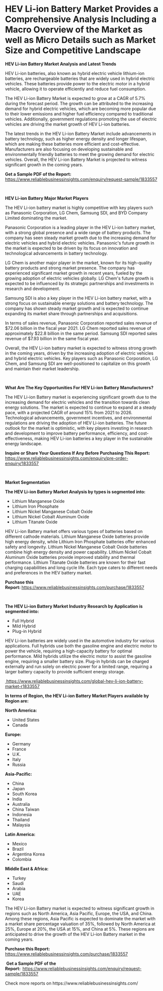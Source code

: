 <p><h1>HEV Li-ion Battery Market Provides a Comprehensive Analysis Including a Macro Overview of the Market as well as Micro Details such as Market Size and Competitive Landscape</h1></p><p><strong>HEV Li-ion Battery Market Analysis and Latest Trends</strong></p>
<p><p>HEV Li-ion batteries, also known as hybrid electric vehicle lithium-ion batteries, are rechargeable batteries that are widely used in hybrid electric vehicles. These batteries provide power to the electric motor in a hybrid vehicle, allowing it to operate efficiently and reduce fuel consumption.</p><p>The HEV Li-ion Battery Market is expected to grow at a CAGR of 5.7% during the forecast period. The growth can be attributed to the increasing demand for hybrid electric vehicles, which are becoming more popular due to their lower emissions and higher fuel efficiency compared to traditional vehicles. Additionally, government regulations promoting the use of electric vehicles are driving the market growth of HEV Li-ion batteries.</p><p>The latest trends in the HEV Li-ion Battery Market include advancements in battery technology, such as higher energy density and longer lifespan, which are making these batteries more efficient and cost-effective. Manufacturers are also focusing on developing sustainable and environmentally friendly batteries to meet the growing demand for electric vehicles. Overall, the HEV Li-ion Battery Market is projected to witness significant growth in the coming years.</p></p>
<p><strong>Get a Sample PDF of the Report:&nbsp;</strong> <a href="https://www.reliablebusinessinsights.com/enquiry/request-sample/1833557">https://www.reliablebusinessinsights.com/enquiry/request-sample/1833557</a></p>
<p>&nbsp;</p>
<p><strong>HEV Li-ion Battery Major Market Players</strong></p>
<p><p>The HEV Li-ion battery market is highly competitive with key players such as Panasonic Corporation, LG Chem, Samsung SDI, and BYD Company Limited dominating the market. </p><p>Panasonic Corporation is a leading player in the HEV Li-ion battery market, with a strong global presence and a wide range of battery products. The company has seen steady market growth due to the increasing demand for electric vehicles and hybrid electric vehicles. Panasonic's future growth in the market is expected to be driven by its focus on innovation and technological advancements in battery technology.</p><p>LG Chem is another major player in the market, known for its high-quality battery products and strong market presence. The company has experienced significant market growth in recent years, fueled by the growing adoption of electric vehicles globally. LG Chem's future growth is expected to be influenced by its strategic partnerships and investments in research and development.</p><p>Samsung SDI is also a key player in the HEV Li-ion battery market, with a strong focus on sustainable energy solutions and battery technology. The company has shown steady market growth and is expected to continue expanding its market share through partnerships and acquisitions.</p><p>In terms of sales revenue, Panasonic Corporation reported sales revenue of $72.06 billion in the fiscal year 2021. LG Chem reported sales revenue of approximately $22.8 billion in the same period. Samsung SDI reported sales revenue of $7.93 billion in the same fiscal year.</p><p>Overall, the HEV Li-ion battery market is expected to witness strong growth in the coming years, driven by the increasing adoption of electric vehicles and hybrid electric vehicles. Key players such as Panasonic Corporation, LG Chem, and Samsung SDI are well-positioned to capitalize on this growth and maintain their market leadership.</p></p>
<p>&nbsp;</p>
<p><strong>What Are The Key Opportunities For HEV Li-ion Battery Manufacturers?</strong></p>
<p><p>The HEV Li-ion Battery market is experiencing significant growth due to the increasing demand for electric vehicles and the transition towards clean energy solutions. The market is expected to continue to expand at a steady pace, with a projected CAGR of around 15% from 2021 to 2026. Technological advancements, government incentives, and environmental regulations are driving the adoption of HEV Li-ion batteries. The future outlook for the market is optimistic, with key players investing in research and development to improve battery performance, efficiency, and cost-effectiveness, making HEV Li-ion batteries a key player in the sustainable energy landscape.</p></p>
<p><strong>Inquire or Share Your Questions If Any Before Purchasing This Report:</strong> <a href="https://www.reliablebusinessinsights.com/enquiry/pre-order-enquiry/1833557">https://www.reliablebusinessinsights.com/enquiry/pre-order-enquiry/1833557</a></p>
<p>&nbsp;</p>
<p><strong>Market Segmentation</strong></p>
<p><strong>The HEV Li-ion Battery Market Analysis by types is segmented into:</strong></p>
<p><ul><li>Lithium Manganese Oxide</li><li>Lithium Iron Phosphate</li><li>Lithium Nickel Manganese Cobalt Oxide</li><li>Lithium Nickel Cobalt Aluminum Oxide</li><li>Lithium Titanate Oxide</li></ul></p>
<p><p>HEV Li-ion Battery market offers various types of batteries based on different cathode materials. Lithium Manganese Oxide batteries provide high energy density, while Lithium Iron Phosphate batteries offer enhanced safety and longevity. Lithium Nickel Manganese Cobalt Oxide batteries combine high energy density and power capability. Lithium Nickel Cobalt Aluminum Oxide batteries provide improved stability and thermal performance. Lithium Titanate Oxide batteries are known for their fast charging capabilities and long cycle life. Each type caters to different needs and preferences in the HEV battery market.</p></p>
<p><strong>Purchase this Report:&nbsp;</strong><a href="https://www.reliablebusinessinsights.com/purchase/1833557">https://www.reliablebusinessinsights.com/purchase/1833557</a></p>
<p>&nbsp;</p>
<p><strong>The HEV Li-ion Battery Market Industry Research by Application is segmented into:</strong></p>
<p><ul><li>Full Hybrid</li><li>Mild Hybrid</li><li>Plug-in Hybrid</li></ul></p>
<p><p>HEV Li-ion batteries are widely used in the automotive industry for various applications. Full hybrids use both the gasoline engine and electric motor to power the vehicle, requiring a high-capacity battery for optimal performance. Mild hybrids utilize the electric motor to assist the gasoline engine, requiring a smaller battery size. Plug-in hybrids can be charged externally and run solely on electric power for a limited range, requiring a larger battery capacity to provide sufficient energy storage.</p></p>
<p><a href="https://www.reliablebusinessinsights.com/global-hev-li-ion-battery-market-r1833557">&nbsp;https://www.reliablebusinessinsights.com/global-hev-li-ion-battery-market-r1833557</a></p>
<p><strong>In terms of Region, the HEV Li-ion Battery Market Players available by Region are:</strong></p>
<p>
    <p> <strong> North America: </strong>
        <ul>
            <li>United States</li>
            <li>Canada</li>
        </ul>
        </p> 
    <p> <strong> Europe: </strong>
        <ul>
            <li>Germany</li>
            <li>France</li>
            <li>U.K.</li>
            <li>Italy</li>
            <li>Russia</li>
        </ul>
        </p> 
    <p> <strong> Asia-Pacific: </strong>
        <ul>
            <li>China</li>
            <li>Japan</li>
            <li>South Korea</li>
            <li>India</li>
            <li>Australia</li>
            <li>China Taiwan</li>
            <li>Indonesia</li>
            <li>Thailand</li>
            <li>Malaysia</li>
        </ul>
        </p> 
    <p> <strong> Latin America: </strong>
        <ul>
            <li>Mexico</li>
            <li>Brazil</li>
            <li>Argentina Korea</li>
            <li>Colombia</li>
        </ul>
        </p> 
    <p> <strong> Middle East & Africa: </strong>
        <ul>
            <li>Turkey</li>
            <li>Saudi</li>
            <li>Arabia</li>
            <li>UAE</li>
            <li>Korea</li>
        </ul>
    </p>
    </p>
<p><p>The HEV Li-ion Battery market is expected to witness significant growth in regions such as North America, Asia Pacific, Europe, the USA, and China. Among these regions, Asia Pacific is expected to dominate the market with a market share percentage valuation of 35%, followed by North America at 25%, Europe at 20%, the USA at 15%, and China at 5%. These regions are anticipated to drive the growth of the HEV Li-ion Battery market in the coming years.</p></p>
<p><strong>Purchase this Report: </strong><a href="https://www.reliablebusinessinsights.com/purchase/1833557">https://www.reliablebusinessinsights.com/purchase/1833557</a></p>
<p>&nbsp;<strong>Get a Sample PDF of the Report:&nbsp;&nbsp;</strong><a href="https://www.reliablebusinessinsights.com/enquiry/request-sample/1833557">https://www.reliablebusinessinsights.com/enquiry/request-sample/1833557</a></p>
<p><strong></strong></p>
<p>Check more reports on https://www.reliablebusinessinsights.com/</p>